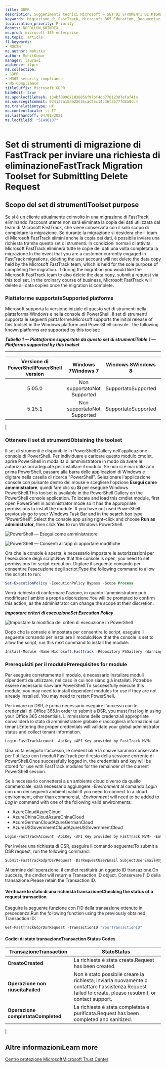 ```yaml
---
title: GDPR
description: Suggerimenti tecnici Microsoft — SET DI STRUMENTI DI MIGRAZIONE DI FASTTRACK PER INVIARE LE RICHIESTE DI ELIMINAZIONE
keywords: Migrazione di FastTrack, Microsoft 365 Education, Documentazione Microsoft 365, GDPR
localization_priority: Priority
Robots: NOFOLLOW,NOINDEX
ms.prod: microsoft-365-enterprise
ms.topic: article
f1.keywords:
- NOCSH
ms.author: mohitku
author: MohitKumar
manager: laurawi
audience: itpro
ms.collection:
- GDPR
- M365-security-compliance
- MS-Compliance
titleSuffix: Microsoft GDPR
hideEdit: true
ms.openlocfilehash: 134bf099671830856f97bf4dd770123d7efaf41a
ms.sourcegitcommit: 024137a15ab23d26cac5ec14c36f3577fd8a0cc4
ms.translationtype: HT
ms.contentlocale: it-IT
ms.lasthandoff: 04/01/2021
ms.locfileid: "51496107"
---
```

# <a name="fasttrack-migration-toolset-for-submitting-delete-request"></a><span data-ttu-id="00279-104">Set di strumenti di migrazione di FastTrack per inviare una richiesta di eliminazione</span><span class="sxs-lookup"><span data-stu-id="00279-104">FastTrack Migration Toolset for Submitting Delete Request</span></span>

## <a name="toolset-purpose"></a><span data-ttu-id="00279-105">Scopo del set di strumenti</span><span class="sxs-lookup"><span data-stu-id="00279-105">Toolset purpose</span></span>

<span data-ttu-id="00279-p101">Se si è un cliente attualmente coinvolto in una migrazione di FastTrack, eliminando l'account utente non sarà eliminata la copia dei dati utilizzata dal team di Microsoft FastTrack, che viene conservata con il solo scopo di completare la migrazione. Se durante la migrazione si desidera che il team di Microsoft FastTrack elimini anche la copia dei dati, è possibile inviare una richiesta tramite questo set di strumenti. In condizioni normali di attività, Microsoft FastTrack eliminerà tutte le copie dei dati una volta completata la migrazione.</span><span class="sxs-lookup"><span data-stu-id="00279-p101">In the event that you are a customer currently engaged in FastTrack migrations, deleting the user account will not delete the data copy held by the Microsoft FastTrack team, which is held for the sole purpose of completing the migration. If during the migration you would like the Microsoft FastTrack team to also delete the data copy, submit a request via this tool set. In the ordinary course of business, Microsoft FastTrack will delete all data copies once the migration is complete.</span></span>

### <a name="supported-platforms"></a><span data-ttu-id="00279-109">Piattaforme supportate</span><span class="sxs-lookup"><span data-stu-id="00279-109">Supported platforms</span></span>

<span data-ttu-id="00279-p102">Microsoft supporta la versione iniziale di questo set di strumenti nella piattaforma Windows e nella console di PowerShell. Il set di strumenti supporta le seguenti piattaforme:</span><span class="sxs-lookup"><span data-stu-id="00279-p102">Microsoft supports the initial release of this  toolset in the Windows platform and PowerShell console. The following known platforms are supported by this toolset:</span></span>

<span data-ttu-id="00279-112">***Tabella 1 — Piattaforme supportate da questo set di strumenti***</span><span class="sxs-lookup"><span data-stu-id="00279-112">***Table 1 — Platforms supported by this toolset***</span></span>

****

|<span data-ttu-id="00279-113">Versione di PowerShell</span><span class="sxs-lookup"><span data-stu-id="00279-113">PowerShell version</span></span>|<span data-ttu-id="00279-114">Windows 7</span><span class="sxs-lookup"><span data-stu-id="00279-114">Windows 7</span></span>|<span data-ttu-id="00279-115">Windows 8</span><span class="sxs-lookup"><span data-stu-id="00279-115">Windows 8</span></span>|<span data-ttu-id="00279-116">Windows 10</span><span class="sxs-lookup"><span data-stu-id="00279-116">Windows 10</span></span>|<span data-ttu-id="00279-117">Windows Server 2012</span><span class="sxs-lookup"><span data-stu-id="00279-117">Windows Server 2012</span></span>|<span data-ttu-id="00279-118">Windows Server 2016</span><span class="sxs-lookup"><span data-stu-id="00279-118">Windows Server 2016</span></span>|
|:---:|:---:|:---:|:---:|:---:|:---:|
|<span data-ttu-id="00279-119">5.0</span><span class="sxs-lookup"><span data-stu-id="00279-119">5.0</span></span>|<span data-ttu-id="00279-120">Non supportato</span><span class="sxs-lookup"><span data-stu-id="00279-120">Not Supported</span></span>|<span data-ttu-id="00279-121">Supportato</span><span class="sxs-lookup"><span data-stu-id="00279-121">Supported</span></span>|<span data-ttu-id="00279-122">Supportato</span><span class="sxs-lookup"><span data-stu-id="00279-122">Supported</span></span>|<span data-ttu-id="00279-123">Supportato</span><span class="sxs-lookup"><span data-stu-id="00279-123">Supported</span></span>|<span data-ttu-id="00279-124">Supportato</span><span class="sxs-lookup"><span data-stu-id="00279-124">Supported</span></span>|
|<span data-ttu-id="00279-125">5.1</span><span class="sxs-lookup"><span data-stu-id="00279-125">5.1</span></span>|<span data-ttu-id="00279-126">Non supportato</span><span class="sxs-lookup"><span data-stu-id="00279-126">Not Supported</span></span>|<span data-ttu-id="00279-127">Supportato</span><span class="sxs-lookup"><span data-stu-id="00279-127">Supported</span></span>|<span data-ttu-id="00279-128">Supportato</span><span class="sxs-lookup"><span data-stu-id="00279-128">Supported</span></span>|<span data-ttu-id="00279-129">Supportato</span><span class="sxs-lookup"><span data-stu-id="00279-129">Supported</span></span>|<span data-ttu-id="00279-130">Supportato</span><span class="sxs-lookup"><span data-stu-id="00279-130">Supported</span></span>|
|

### <a name="obtaining-the-toolset"></a><span data-ttu-id="00279-131">Ottenere il set di strumenti</span><span class="sxs-lookup"><span data-stu-id="00279-131">Obtaining the toolset</span></span>

<span data-ttu-id="00279-p103">Il set di strumenti è disponibile in PowerShell Gallery nell'applicazione console di PowerShell. Per individuare e caricare questo modulo cmdlet, aprire PowerShell in modalità di amministratore in modo da avere le autorizzazioni adeguate per installare il modulo. Se non si è mai utilizzato prima PowerShell, passare alla barra delle applicazioni di Windows e digitare nella casella di ricerca "PowerShell". Selezionare l'applicazione console con pulsante destro del mouse e scegliere l'opzione **Esegui come amministratore**, quindi fare clic su **Sì** per eseguire Windows PowerShell.</span><span class="sxs-lookup"><span data-stu-id="00279-p103">This toolset is available in the PowerShell Gallery on the PowerShell console application.  To locate and load this cmdlet module, first open PowerShell in administrator mode so it has the appropriate permissions to install the module. If you have not used PowerShell previously go to your Windows Task Bar and in the search box type “PowerShell”. Select the console app using right-click and choose **Run as administrator**, then click **Yes** to run Windows PowerShell.</span></span>

![PowerShell — Esegui come amministratore](../media/fasttrack-powershell_image.png)

![PowerShell — Consenti all'app di apportare modifiche](../media/fasttrack-run-powershell_image.png)

<span data-ttu-id="00279-138">Ora che la console è aperta, è necessario impostare le autorizzazioni per l'esecuzione degli script.</span><span class="sxs-lookup"><span data-stu-id="00279-138">Now that the console is open, you need to set permissions for script execution.</span></span> <span data-ttu-id="00279-139">Digitare il seguente comando per consentire l'esecuzione degli script:</span><span class="sxs-lookup"><span data-stu-id="00279-139">Type the following command to allow the scripts to run:</span></span>

```powershell
Set-ExecutionPolicy -ExecutionPolicy Bypass -Scope Process
```

<span data-ttu-id="00279-140">Verrà richiesto di confermare l'azione, in quanto l'amministratore può modificare l'ambito a propria discrezione.</span><span class="sxs-lookup"><span data-stu-id="00279-140">You will be prompted to confirm this action, as the administrator can change the scope at their discretion.</span></span>

<span data-ttu-id="00279-141">***Impostare criteri di esecuzione***</span><span class="sxs-lookup"><span data-stu-id="00279-141">***Set Execution Policy***</span></span>

![Impostare la modifica dei criteri di esecuzione in PowerShell](../media/powershell-set-execution-policy_image.png)

<span data-ttu-id="00279-143">Dopo che la console è impostata per consentire lo script, eseguire il seguente comando per installare il modulo:</span><span class="sxs-lookup"><span data-stu-id="00279-143">Now that the console is set to allow the script, run this next command to install the module:</span></span>

```powershell
Install-Module -Name Microsoft.FastTrack -Repository PSGallery -WarningAction SilentlyContinue -Force
```

### <a name="prerequisites-for-module"></a><span data-ttu-id="00279-144">Prerequisiti per il modulo</span><span class="sxs-lookup"><span data-stu-id="00279-144">Prerequisites for module</span></span>

<span data-ttu-id="00279-p105">Per eseguire correttamente il modulo, è necessario installare moduli dipendenti da utilizzare, nel caso in cui non siano già installati. Potrebbe essere necessario riavviare PowerShell.</span><span class="sxs-lookup"><span data-stu-id="00279-p105">To successfully execute this module, you may need to install dependent modules for use if they are not already installed. You may need to restart PowerShell.</span></span>

<span data-ttu-id="00279-147">Per inviare un DSR, è prima necessario eseguire l'accesso con le credenziali di Office 365.</span><span class="sxs-lookup"><span data-stu-id="00279-147">In order to submit a DSR, you must first log in using your Office 365 credentials.</span></span> <span data-ttu-id="00279-148">L'immissione delle credenziali appropriate convaliderà lo stato di amministratore globale e raccoglierà informazioni sul tenant.</span><span class="sxs-lookup"><span data-stu-id="00279-148">Entering the proper credentials will validate your global administrator status and collect tenant information.</span></span>

```powershell
Login-FastTrackAccount -ApiKey <API Key provided by FastTrack MVM>
```

<span data-ttu-id="00279-149">Una volta eseguito l'accesso, le credenziali e la chiave saranno conservate per l'utilizzo con i moduli FastTrack per il resto della sessione corrente di PowerShell.</span><span class="sxs-lookup"><span data-stu-id="00279-149">Once successfully logged in, the credentials and key will be stored for use with FastTrack modules for the remainder of the current PowerShell session.</span></span>

<span data-ttu-id="00279-150">Se è necessario connettersi a un ambiente cloud diverso da quello commerciale, sarà necessario aggiungere *-Environment* al comando *Login* con uno dei seguenti ambienti validi:</span><span class="sxs-lookup"><span data-stu-id="00279-150">If you need to connect to a cloud environment, other than commercial, *-Environment* will need to be added to *Log in* command with one of the following valid environments:</span></span>

- <span data-ttu-id="00279-151">AzureCloud</span><span class="sxs-lookup"><span data-stu-id="00279-151">AzureCloud</span></span>
- <span data-ttu-id="00279-152">AzureChinaCloud</span><span class="sxs-lookup"><span data-stu-id="00279-152">AzureChinaCloud</span></span>
- <span data-ttu-id="00279-153">AzureGermanCloud</span><span class="sxs-lookup"><span data-stu-id="00279-153">AzureGermanCloud</span></span>
- <span data-ttu-id="00279-154">AzureUSGovernmentCloud</span><span class="sxs-lookup"><span data-stu-id="00279-154">AzureUSGovernmentCloud</span></span>

```powershell
Login-FastTrackAccount -ApiKey <API Key provided by FastTrack MVM> -Environment <cloud environment>
```

<span data-ttu-id="00279-155">Per inviare una richiesta di DSR, eseguire il comando seguente:</span><span class="sxs-lookup"><span data-stu-id="00279-155">To submit a DSR request, run the following command:</span></span>

```powershell
Submit-FastTrackGdprDsrRequest -DsrRequestUserEmail SubjectUserEmail@mycompany.com
```

<span data-ttu-id="00279-156">Al termine dell'operazione, il cmdlet restituirà un oggetto ID transazione.</span><span class="sxs-lookup"><span data-stu-id="00279-156">On success, the cmdlet will return a Transaction ID object.</span></span> <span data-ttu-id="00279-157">Conservare l'ID della transazione.</span><span class="sxs-lookup"><span data-stu-id="00279-157">Please retain the Transaction ID.</span></span>

#### <a name="checking-the-status-of-a-request-transaction"></a><span data-ttu-id="00279-158">Verificare lo stato di una richiesta transazione</span><span class="sxs-lookup"><span data-stu-id="00279-158">Checking the status of a request transaction</span></span>

<span data-ttu-id="00279-159">Eseguire la seguente funzione con l'ID della transazione ottenuto in precedenza:</span><span class="sxs-lookup"><span data-stu-id="00279-159">Run the following function using the previously obtained Transaction ID:</span></span>

```powershell
Get-FastTrackGdprDsrRequest -TransactionID "YourTransactionID"
```

#### <a name="transaction-status-codes"></a><span data-ttu-id="00279-160">Codici di stato transazione</span><span class="sxs-lookup"><span data-stu-id="00279-160">Transaction Status Codes</span></span>

|<span data-ttu-id="00279-161">Transazione</span><span class="sxs-lookup"><span data-stu-id="00279-161">Transaction</span></span>|<span data-ttu-id="00279-162">Stato</span><span class="sxs-lookup"><span data-stu-id="00279-162">Status</span></span>|
|---|---|
|<span data-ttu-id="00279-163">**Creato**</span><span class="sxs-lookup"><span data-stu-id="00279-163">**Created**</span></span>|<span data-ttu-id="00279-164">La richiesta è stata creata.</span><span class="sxs-lookup"><span data-stu-id="00279-164">Request has been created.</span></span>|
|<span data-ttu-id="00279-165">**Operazione non riuscita**</span><span class="sxs-lookup"><span data-stu-id="00279-165">**Failed**</span></span>|<span data-ttu-id="00279-166">Non è stato possibile creare la richiesta; inviarla nuovamente o contattare l'assistenza.</span><span class="sxs-lookup"><span data-stu-id="00279-166">Request failed to create, please resubmit, or contact support.</span></span>|
|<span data-ttu-id="00279-167">**Operazione completata**</span><span class="sxs-lookup"><span data-stu-id="00279-167">**Completed**</span></span>|<span data-ttu-id="00279-168">La richiesta è stata completata e purificata.</span><span class="sxs-lookup"><span data-stu-id="00279-168">Request has been completed and sanitized.</span></span>|
|

<!-- original version: **Created**  Request has been created<br/>**Failed** Request failed to create, please resubmit, or contact support<br/>**Completed** Request has been completed and sanitized -->

## <a name="learn-more"></a><span data-ttu-id="00279-169">Altre informazioni</span><span class="sxs-lookup"><span data-stu-id="00279-169">Learn more</span></span>

[<span data-ttu-id="00279-170">Centro protezione Microsoft</span><span class="sxs-lookup"><span data-stu-id="00279-170">Microsoft Trust Center</span></span>](https://www.microsoft.com/trust-center/privacy/gdpr-overview)
